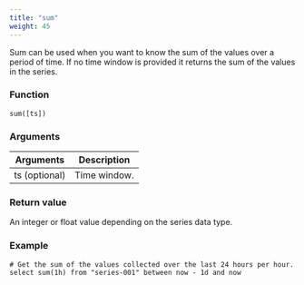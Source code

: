 ```yaml
---
title: "sum"
weight: 45
---
```


Sum can be used when you want to know the sum of the values over a period of time. If no time window is provided it returns the sum of the values in the series.

### Function

    sum([ts])

### Arguments

 Arguments   | Description
 ----------- | -----------
ts (optional) | Time window.

### Return value

An integer or float value depending on the series data type.

### Example

    # Get the sum of the values collected over the last 24 hours per hour.
    select sum(1h) from "series-001" between now - 1d and now
